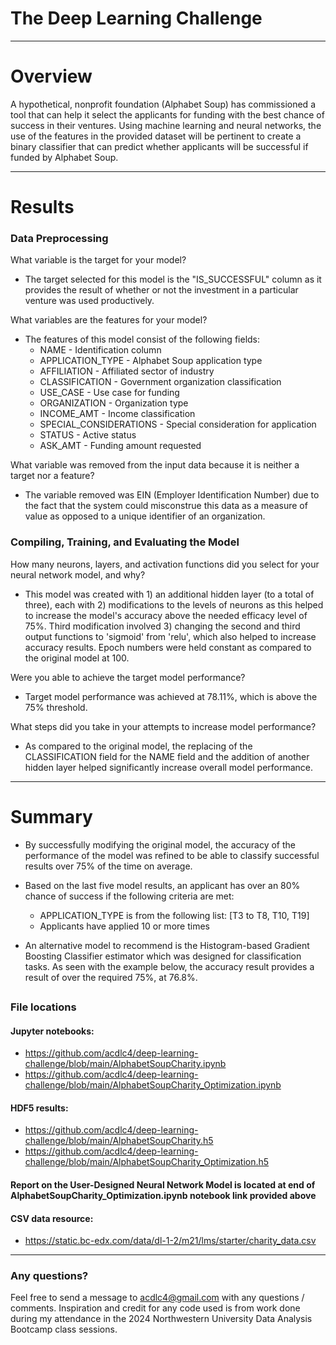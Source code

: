# The Deep Learning Challenge
---
# Overview


A hypothetical, nonprofit foundation (Alphabet Soup) has commissioned a tool that can help it select the applicants for funding with the best chance of success in their ventures. Using machine learning and neural networks, the use of the features in the provided dataset will be pertinent to create a binary classifier that can predict whether applicants will be successful if funded by Alphabet Soup.

---
# Results

### Data Preprocessing
What variable is the target for your model?
- The target selected for this model is the "IS_SUCCESSFUL" column as it provides the result of whether or not the investment in a particular venture was used productively.

What variables are the features for your model?
- The features of this model consist of the following fields:
  - NAME - Identification column
  - APPLICATION_TYPE - Alphabet Soup application type
  - AFFILIATION - Affiliated sector of industry
  - CLASSIFICATION - Government organization classification
  - USE_CASE - Use case for funding
  - ORGANIZATION - Organization type
  - INCOME_AMT - Income classification
  - SPECIAL_CONSIDERATIONS - Special consideration for application
  - STATUS - Active status
  - ASK_AMT - Funding amount requested

What variable was removed from the input data because it is neither a target nor a feature?
- The variable removed was EIN (Employer Identification Number) due to the fact that the system could misconstrue this data as a measure of value as opposed to a unique identifier of an organization.


### Compiling, Training, and Evaluating the Model

How many neurons, layers, and activation functions did you select for your neural network model, and why?
- This model was created with 1) an additional hidden layer (to a total of three), each with 2) modifications to the levels of neurons as this helped to increase the model's accuracy above the needed efficacy level of 75%.  Third modification involved 3) changing the second and third output functions to 'sigmoid' from 'relu', which also helped to increase accuracy results. Epoch numbers were held constant as compared to the original model at 100.

Were you able to achieve the target model performance?
- Target model performance was achieved at 78.11%, which is above the 75% threshold.

What steps did you take in your attempts to increase model performance?
- As compared to the original model, the replacing of the CLASSIFICATION field for the NAME field and the addition of another hidden layer helped significantly increase overall model performance.
---
# Summary
- By successfully modifying the original model, the accuracy of the performance of the model was refined to be able to classify successful results over 75% of the time on average.

- Based on the last five model results, an applicant has over an 80% chance of success if the following criteria are met:
  - APPLICATION_TYPE is from the following list: [T3 to T8, T10, T19]
  - Applicants have applied 10 or more times

- An alternative model to recommend is the Histogram-based Gradient Boosting Classifier estimator which was designed for classification tasks.  As seen with the example below, the accuracy result provides a result of over the required 75%, at 76.8%.

##
### File locations
#### Jupyter notebooks:
- https://github.com/acdlc4/deep-learning-challenge/blob/main/AlphabetSoupCharity.ipynb
- https://github.com/acdlc4/deep-learning-challenge/blob/main/AlphabetSoupCharity_Optimization.ipynb
#### HDF5 results:
- https://github.com/acdlc4/deep-learning-challenge/blob/main/AlphabetSoupCharity.h5
- https://github.com/acdlc4/deep-learning-challenge/blob/main/AlphabetSoupCharity_Optimization.h5

#### Report on the User-Designed Neural Network Model is located at end of AlphabetSoupCharity_Optimization.ipynb notebook link provided above

#### CSV data resource:
- https://static.bc-edx.com/data/dl-1-2/m21/lms/starter/charity_data.csv
--- 
### Any questions?

Feel free to send a message to acdlc4@gmail.com with any questions / comments. Inspiration and credit for any code used is from work done during my attendance in the 2024 Northwestern University Data Analysis Bootcamp class sessions.


